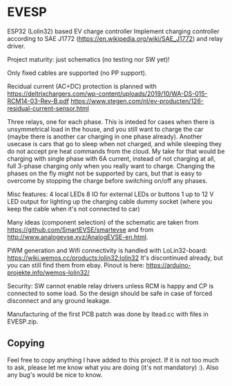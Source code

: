 # EVESP
ESP32 (Lolin32) based EV charge controller
Implement charging controller according to SAE J1772 (https://en.wikipedia.org/wiki/SAE_J1772) and relay driver.

Project maturity: just schematics (no testing nor SW yet)!

Only fixed cables are supported (no PP support).

Recidual current (AC+DC) protection is planned with https://deltrixchargers.com/wp-content/uploads/2019/10/WA-DS-015-RCM14-03-Rev-B.pdf
https://www.stegen.com/nl/ev-producten/126-residual-current-sensor.html

Three relays, one for each phase. This is inteded for cases when there is unsymmetrical load in the house, and you still want to charge the car (maybe there is another car charging in one phase already). Another usecase is cars that go to sleep when not charged, and while sleeping they do not accept pre heat commands from the cloud. My take for that would be charging with single phase with 6A current, instead of not charging at all, full 3-phase charging only when you really want to charge. Changing the phases on the fly might not be supported by cars, but that is easy to overcome by stopping the charge before switching on/off any phases.

Misc features:
4 local LEDs
8 IO for external LEDs or buttons
1 up to 12 V LED output for lighting up the charging cable dummy socket (where you keep the cable when it's not connected to car)  

Many ideas (component selection) of the schematic are taken from https://github.com/SmartEVSE/smartevse and from http://www.analogevse.xyz/AnalogEVSE-en.html. 

PWM generation and Wifi connectivity is handled with LoLin32-board:
https://wiki.wemos.cc/products:lolin32:lolin32
It's discontinued already, but you can still find them from ebay.
Pinout is here: https://arduino-projekte.info/wemos-lolin32/

Security:
SW cannot enable relay drivers unless RCM is happy and CP is connected to some load. So the design should be safe in case of forced disconnect and any ground leakage.

Manufacturing of the first PCB patch was done by Itead.cc with files in EVESP.zip.

## Copying
Feel free to copy anything I have added to this project. If it is not too much to ask, please let me know what you are doing (it's not mandatory) :). Also any bug's would be nice to know.